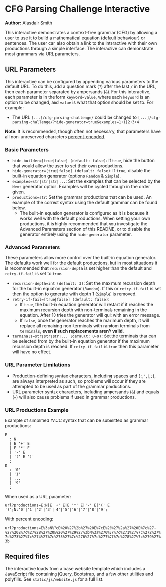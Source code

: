 # CFG Parsing Challenge Interactive

**Author:** Alasdair Smith

This interactive demonstrates a context-free grammar (CFG) by allowing a user to use it to build a mathematical equation (default behaviour) or sentences.
The user can also obtain a link to the interactive with their own productions through a simple interface.
The interactive can demonstrate most grammars via URL parameters.

## URL Parameters

This interactive can be configured by appending various parameters to the default URL.
To do this, add a question mark (`?`) after the last `/` in the URL, then each parameter separated by ampersands (`&`).
For this interactive, each parameter is in the form `keyword=value`, where each `keyword` is an option to be changed, and `value` is what that option should be set to.
For example:

- The URL `[...]/cfg-parsing-challenge/` could be changed to `[...]/cfg-parsing-challenge/?hide-generator=true&examples=1+1|2+3+4`

**Note**: It is recommended, though often not necessary, that parameters have all non-unreserved characters [percent-encoded](https://en.wikipedia.org/wiki/Percent-encoding).

### Basic Parameters

- `hide-builder=[true|false] (default: false)`: If `true`, hide the button that would allow the user to set their own productions.
- `hide-generator=[true|false] (default: false)`: If `true`, disable the built-in equation generator (options `Random` & `Simple`).
- `examples=str|str|str|...`: Set the examples that can be selected by the `Next` generator option.
Examples will be cycled through in the order given.
- `productions=str`: Set the grammar productions that can be used.
An example of the correct syntax using the default grammar can be found below.
  - The built-in equation generator is configured as it is because it works well with the default productions.
  When setting your own productions, it is highly recommended that you investigate the Advanced Parameters section of this README, or to disable the generator entirely using the `hide-generator` parameter.

### Advanced Parameters

These parameters allow more control over the built-in equation generator.
The defaults work well for the default productions, but in most situations it is recommended that `recursion-depth` is set higher than the default and `retry-if-fail` is set to `true`.

- `recursion-depth=int (default: 3)`: Set the maximum recursion depth for the built-in equation generator (`Random`).
If this or `retry-if-fail` is set then the option to generate with depth 1 (`Simple`) is removed.
- `retry-if-fail=[true|false] (default: false)`:
  - If `true`, the built-in equation generator will restart if it reaches the maximum recursion depth with non-terminals remaining in the equation.
After 10 tries the generator will quit with an error message.
  - If `false`, once the generator reaches the maximum depth, it will replace all remaining non-terminals with random terminals from `terminals`, **even if such replacements aren't valid**.
- `terminals=str|str|str|... (default: 0-9)`: Set the terminals that can be selected from by the built-in equation generator if the maximum recursion depth is reached.
If `retry-if-fail` is `true` then this parameter will have no effect.

### URL Parameter Limitations

- Production-defining syntax characters, including spaces and (`:`,`'`,`|`,`;`), are always interpreted as such, so problems will occur if they are attempted to be used as part of the grammar productions.
- URL parameter syntax characters, including ampersands (`&`) and equals (`=`) will also cause problems if used in grammar productions.

### URL Productions Example

Example of simplified YACC syntax that can be submitted as grammar productions:

```text
E
  : N
  | E '+' E
  | E '*' E
  | '-' E
  | '(' E ')'
  ;
D
  : '0'
  | '1'
  | ...
  | '9'
  ;
```

When used as a URL parameter:

`url?productions=E:N|E '+' E|E '*' E|'-' E|'(' E ')';N:'0'|'1'|'2'|'3'|'4'|'5'|'6'|'7'|'8'|'9';`

With percent encoding:

`url?productions=E%3aN%7cE%20%27%2b%27%20E%7cE%20%27%2a%27%20E%7c%27-%27%20E%7c%27%28%27%20E%20%27%29%27%3bN%3a%270%27%7c%271%27%7c%272%27%7c%273%27%7c%274%27%7c%275%27%7c%276%27%7c%277%27%7c%278%27%7c%279%27%3b`

## Required files

The interactive loads from a base website template which includes a JavaScript file containing jQuery, Bootstrap, and a few other utilities and polyfills.
See `static/js/website.js` for a full list.
